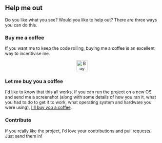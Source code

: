 ## Help me out

Do you like what you see?  Would you like to help out?  There are three ways you can do this.

### Buy me a coffee

If you want me to keep the code rolling, buying me a coffee is an excellent way to incentivise me.

<center>
<a href='https://ko-fi.com/A1062SQF' target='_blank'>
  <img height='36' style='border:0px;height:36px;' src='https://az743702.vo.msecnd.net/cdn/kofi2.png?v=0' border='0' alt='Buy Me a Coffee at ko-fi.com'/>
  </a>
</center>

### Let me buy you a coffee

I'd like to know that this all works.  If you can run the project on a new OS and send me a screenshot (along with some details of how you ran it, what you had to do to get it to work, what operating system and hardware you were using), [I'll buy _you_ a coffee](https://ko-fi.com/).

### Contribute

If you really like the project, I'd love your contributions and pull requests.  Just send them in!
